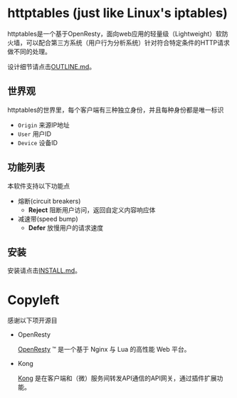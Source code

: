 # httptables (just like Linux's iptables)
httptables是一个基于OpenResty，面向web应用的轻量级（Lightweight）软防火墙，可以配合第三方系统（用户行为分析系统）针对符合特定条件的HTTP请求做不同的处理。


设计细节请点击[OUTLINE.md](OUTLINE.md)。

## 世界观
httptables的世界里，每个客户端有三种独立身份，并且每种身份都是唯一标识

* `Origin` 来源IP地址
* `User`   用户ID
* `Device` 设备ID

##  功能列表
本软件支持以下功能点

* 熔断(circuit breakers)
  * **Reject** 阻断用户访问，返回自定义内容响应体
* 减速带(speed bump)
  * **Defer** 放慢用户的请求速度

## 安装
安装请点击[INSTALL.md](doc/INSTALL.md)。

# Copyleft
感谢以下项开源目

* OpenResty

  [OpenResty](https://openresty.org/en/) ™ 是一个基于 Nginx 与 Lua 的高性能 Web 平台。

* Kong

  [Kong](http://www.getkong.org/) 是在客户端和（微）服务间转发API通信的API网关，通过插件扩展功能。

